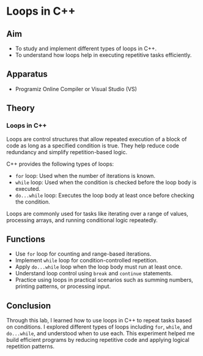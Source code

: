 # Loops in C++

## Aim
- To study and implement different types of loops in C++.
- To understand how loops help in executing repetitive tasks efficiently.

## Apparatus
- Programiz Online Compiler or Visual Studio (VS)

## Theory

### Loops in C++
Loops are control structures that allow repeated execution of a block of code as long as a specified condition is true. They help reduce code redundancy and simplify repetition-based logic.

C++ provides the following types of loops:
- `for` loop: Used when the number of iterations is known.
- `while` loop: Used when the condition is checked before the loop body is executed.
- `do...while` loop: Executes the loop body at least once before checking the condition.

Loops are commonly used for tasks like iterating over a range of values, processing arrays, and running conditional logic repeatedly.

## Functions

- Use `for` loop for counting and range-based iterations.
- Implement `while` loop for condition-controlled repetition.
- Apply `do...while` loop when the loop body must run at least once.
- Understand loop control using `break` and `continue` statements.
- Practice using loops in practical scenarios such as summing numbers, printing patterns, or processing input.

## Conclusion
Through this lab, I learned how to use loops in C++ to repeat tasks based on conditions. I explored different types of loops including `for`, `while`, and `do...while`, and understood when to use each. This experiment helped me build efficient programs by reducing repetitive code and applying logical repetition patterns.
